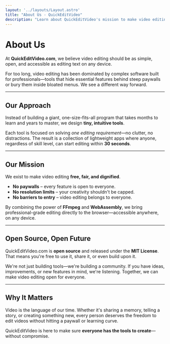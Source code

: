 ```yaml
---
layout: '../layouts/Layout.astro'
title: "About Us - QuickEditVideo"
description: "Learn about QuickEditVideo's mission to make video editing free, accessible, and dignified for everyone. Open source, no paywalls, no limits."
---
```


# About Us

At **QuickEditVideo.com**, we believe video editing should be as simple, open, and accessible as editing text on any device.  

For too long, video editing has been dominated by complex software built for professionals—tools that hide essential features behind steep paywalls or bury them inside bloated menus. We see a different way forward.

---

## Our Approach

Instead of building a giant, one-size-fits-all program that takes months to learn and years to master, we design **tiny, intuitive tools**.  

Each tool is focused on solving *one editing requirement*—no clutter, no distractions. The result is a collection of lightweight apps where anyone, regardless of skill level, can start editing within **30 seconds**.

---

## Our Mission

We exist to make video editing **free, fair, and dignified**.  

- **No paywalls** – every feature is open to everyone.  
- **No resolution limits** – your creativity shouldn't be capped.  
- **No barriers to entry** – video editing belongs to everyone.  

By combining the power of **FFmpeg** and **WebAssembly**, we bring professional-grade editing directly to the browser—accessible anywhere, on any device.

---

## Open Source, Open Future

QuickEditVideo.com is **open source** and released under the **MIT License**. That means you're free to use it, share it, or even build upon it.  

We're not just building tools—we're building a community. If you have ideas, improvements, or new features in mind, we're listening. Together, we can make video editing open for everyone.

---

## Why It Matters

Video is the language of our time. Whether it's sharing a memory, telling a story, or creating something new, every person deserves the freedom to edit videos without hitting a paywall or learning curve.  

QuickEditVideo is here to make sure **everyone has the tools to create**—without compromise.